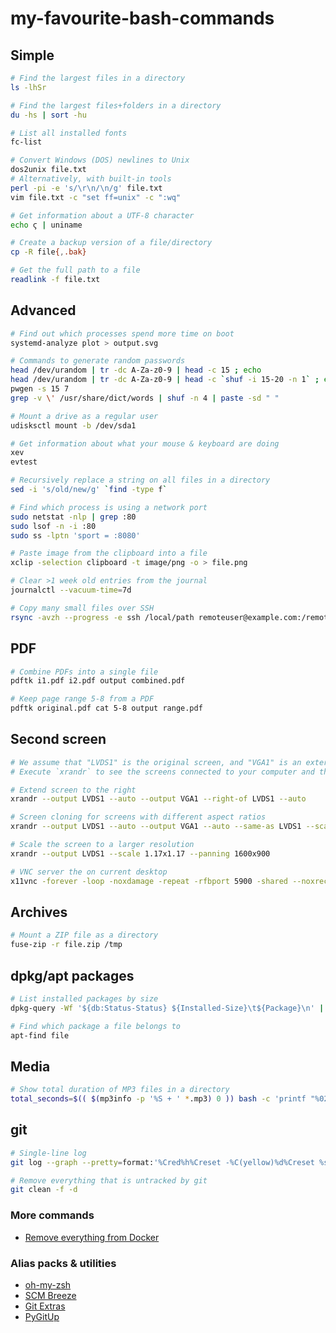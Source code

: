 # my-favourite-bash-commands

## Simple
```bash
# Find the largest files in a directory
ls -lhSr

# Find the largest files+folders in a directory
du -hs | sort -hu

# List all installed fonts
fc-list

# Convert Windows (DOS) newlines to Unix
dos2unix file.txt
# Alternatively, with built-in tools
perl -pi -e 's/\r\n/\n/g' file.txt
vim file.txt -c "set ff=unix" -c ":wq"

# Get information about a UTF-8 character
echo ϛ | uniname

# Create a backup version of a file/directory
cp -R file{,.bak}

# Get the full path to a file
readlink -f file.txt
```

## Advanced
```bash
# Find out which processes spend more time on boot
systemd-analyze plot > output.svg

# Commands to generate random passwords
head /dev/urandom | tr -dc A-Za-z0-9 | head -c 15 ; echo
head /dev/urandom | tr -dc A-Za-z0-9 | head -c `shuf -i 15-20 -n 1` ; echo
pwgen -s 15 7
grep -v \' /usr/share/dict/words | shuf -n 4 | paste -sd " "

# Mount a drive as a regular user
udisksctl mount -b /dev/sda1

# Get information about what your mouse & keyboard are doing
xev
evtest

# Recursively replace a string on all files in a directory
sed -i 's/old/new/g' `find -type f`

# Find which process is using a network port
sudo netstat -nlp | grep :80
sudo lsof -n -i :80
sudo ss -lptn 'sport = :8080'

# Paste image from the clipboard into a file
xclip -selection clipboard -t image/png -o > file.png

# Clear >1 week old entries from the journal
journalctl --vacuum-time=7d

# Copy many small files over SSH
rsync -avzh --progress -e ssh /local/path remoteuser@example.com:/remote/path
```

## PDF
```bash
# Combine PDFs into a single file
pdftk i1.pdf i2.pdf output combined.pdf

# Keep page range 5-8 from a PDF
pdftk original.pdf cat 5-8 output range.pdf
```

## Second screen
```bash
# We assume that "LVDS1" is the original screen, and "VGA1" is an external screen.
# Execute `xrandr` to see the screens connected to your computer and their resolutions.

# Extend screen to the right
xrandr --output LVDS1 --auto --output VGA1 --right-of LVDS1 --auto

# Screen cloning for screens with different aspect ratios
xrandr --output LVDS1 --auto --output VGA1 --auto --same-as LVDS1 --scale 1.33x1

# Scale the screen to a larger resolution
xrandr --output LVDS1 --scale 1.17x1.17 --panning 1600x900

# VNC server the on current desktop
x11vnc -forever -loop -noxdamage -repeat -rfbport 5900 -shared --noxrecord
```

## Archives
```bash
# Mount a ZIP file as a directory
fuse-zip -r file.zip /tmp
```

## dpkg/apt packages
```bash
# List installed packages by size
dpkg-query -Wf '${db:Status-Status} ${Installed-Size}\t${Package}\n' | sed -ne 's/^installed //p'|sort -n

# Find which package a file belongs to
apt-find file
```

## Media
```bash
# Show total duration of MP3 files in a directory
total_seconds=$(( $(mp3info -p '%S + ' *.mp3) 0 )) bash -c 'printf "%02d:%02d:%02d\n" $((total_seconds / 3600)) $(((total_seconds % 3600) / 60)) $((total_seconds % 60))'
```

## git
```bash
# Single-line log
git log --graph --pretty=format:'%Cred%h%Creset -%C(yellow)%d%Creset %s %Cgreen(%cr) %C(bold blue)<%an>%Creset' --abbrev-commit

# Remove everything that is untracked by git
git clean -f -d
```

### More commands
- [Remove everything from Docker](https://gist.github.com/beeman/aca41f3ebd2bf5efbd9d7fef09eac54d)

### Alias packs & utilities
- [oh-my-zsh](https://github.com/robbyrussell/oh-my-zsh)
- [SCM Breeze](https://github.com/scmbreeze/scm_breeze)
- [Git Extras](https://github.com/tj/git-extras)
- [PyGitUp](https://github.com/msiemens/PyGitUp)

